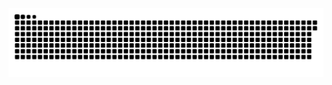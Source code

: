 <picture>
  <source media="(prefers-color-scheme: dark)" srcset="https://raw.githubusercontent.com/MarineHakobyan/MarineHakobyan/5c64f83a3079f6ad3c148aec02c212a0023702a5/github-contribution-grid-snake-dark.svg" />
  <source media="(prefers-color-scheme: light)" srcset="https://raw.githubusercontent.com/MarineHakobyan/MarineHakobyan/5c64f83a3079f6ad3c148aec02c212a0023702a5/github-contribution-grid-snake.svg" />
  <img alt="github-snake" src="https://raw.githubusercontent.com/MarineHakobyan/MarineHakobyan/5c64f83a3079f6ad3c148aec02c212a0023702a5/github-contribution-grid-snake-dark.svg" />
</picture>

